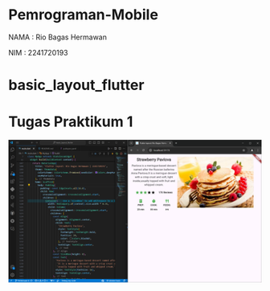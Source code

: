 # Pemrograman-Mobile

NAMA     : Rio Bagas Hermawan

NIM      : 2241720193

# basic_layout_flutter

# Tugas Praktikum 1

![Hasil Output Tugas Praktikum 1](images/Tugas_1.png)


